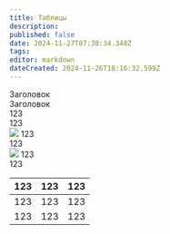 ```yaml
---
title: Таблицы
description: 
published: false
date: 2024-11-27T07:30:34.348Z
tags: 
editor: markdown
dateCreated: 2024-11-26T18:16:32.599Z
---
```


<div class="table II-columns">
  <div class="table-title">Заголовок</div>
  <div class="table-title">Заголовок</div>
	<!--  -->
  <div class="table-item">123</div>
  <div class="table-item">123</div>
  <!--  -->
  <div class="table-item">
    <img src="/"/>
    123
  </div>
  <div class="table-item">123</div>
  <!--  -->
  <div class="table-item">
    <img src="/"/>
  	123
  </div>
  <div class="table-item">123</div>
</div>


<table>
  <thead>
  	<tr>
      <th>123</th>
      <th>123</th>
      <th>123</th>
    </tr>
  </thead>
	<tbody>
    <tr>
      <td>123</td>
      <td>123</td>
      <td>123</td>
    </tr>
    <tr>
      <td>123</td>
      <td>123</td>
      <td>123</td>
    </tr>
  </tbody>
</table>